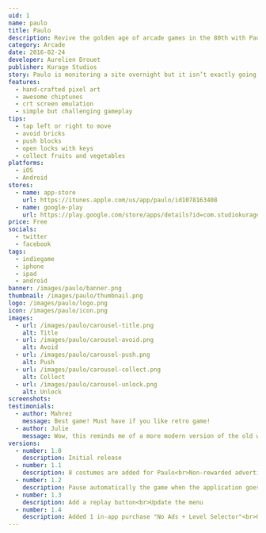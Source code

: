 ```yaml
---
uid: 1
name: paulo
title: Paulo
description: Revive the golden age of arcade games in the 80th with Paulo, an original game pushing forward simple but challenging gameplay of yesteryear.
category: Arcade
date: 2016-02-24
developer: Aurelien Drouet
publisher: Kurage Studios
story: Paulo is monitoring a site overnight but it isn’t exactly going smoothly… Blocks of bricks are falling from the sky! While avoiding getting knocked, Paulo is trying to align blocks to destroy the wall.
features:
  - hand-crafted pixel art
  - awesome chiptunes
  - crt screen emulation
  - simple but challenging gameplay
tips:
  - tap left or right to move
  - avoid bricks
  - push blocks
  - open locks with keys
  - collect fruits and vegetables
platforms:
  - iOS
  - Android
stores:
  - name: app-store
    url: https://itunes.apple.com/us/app/paulo/id1078163408
  - name: google-play
    url: https://play.google.com/store/apps/details?id=com.studiokurage.paulo
price: Free
socials:
  - twitter
  - facebook
tags:
  - indiegame
  - iphone
  - ipad
  - android
banner: /images/paulo/banner.png
thumbnail: /images/paulo/thumbnail.png
logo: /images/paulo/logo.png
icon: /images/paulo/icon.png
images:
  - url: /images/paulo/carousel-title.png
    alt: Title
  - url: /images/paulo/carousel-avoid.png
    alt: Avoid
  - url: /images/paulo/carousel-push.png
    alt: Push
  - url: /images/paulo/carousel-collect.png
    alt: Collect
  - url: /images/paulo/carousel-unlock.png
    alt: Unlock
screenshots:
testimonials:
  - author: Mahrez
    message: Best game! Must have if you like retro game!
  - author: Julie
    message: Wow, this reminds me of a more modern version of the old watch games I used to play with only two buttons.<br>Simple but fun!
versions:
  - number: 1.0
    description: Initial release
  - number: 1.1
    description: 8 costumes are added for Paulo<br>Non-rewarded advertisement can be skipped after 5 seconds<br>Some sprites are redrawn<br>A bug on the background music is fixed
  - number: 1.2
    description: Pause automatically the game when the application goes to background<br>Fix a bug occurring on slow devices
  - number: 1.3
    description: Add a replay button<br>Update the menu
  - number: 1.4
    description: Added 1 in-app purchase "No Ads + Level Selector"<br>Update the user interface<br>Added French localization
---
```

